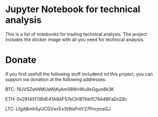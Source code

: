 # Jupyter Notebook for technical analysis

This is a list of notebooks for trading technical analysis. The project includes the docker image with all you need for technical analysis.

# Donate

If you find usefull the following stuff includend int this project, you can support via donation at the following addresses:

BTC: 19JV5ZshNMUaWjKyAm58WvWu9sGgun8k3K

ETH: 0x28145F0BdE41A8AF57eCb187bbf57844BFaDcE8c

LTC: LfgABmhSyUCGVwrEx3tWaPmY27PncjmaGJ
